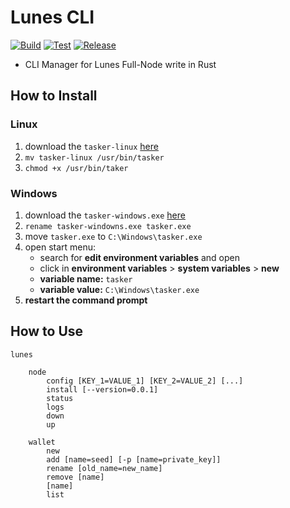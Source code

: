 # Lunes CLI

[![Build](https://github.com/lunes-platform/lunes-cli/actions/workflows/build.yml/badge.svg)](https://github.com/lunes-platform/lunes-cli/actions/workflows/build.yml)
[![Test](https://github.com/lunes-platform/lunes-cli/actions/workflows/test.yml/badge.svg?branch=main)](https://github.com/lunes-platform/lunes-cli/actions/workflows/test.yml)
[![Release](https://img.shields.io/github/v/release/lunes-platform/lunes-cli)](https://github.com/lunes-platform/lunes-cli/releases)

- CLI Manager for Lunes Full-Node write in Rust

## How to Install

### Linux

1. download the `tasker-linux` [here](https://github.com/lunes-platform/lunes-cli/releases)
2. `mv tasker-linux /usr/bin/tasker`
3. `chmod +x /usr/bin/taker`

### Windows

1. download the `tasker-windows.exe` [here](https://github.com/lunes-platform/lunes-cli/releases)
2. `rename tasker-windowns.exe tasker.exe`
3. move `tasker.exe` to `C:\Windows\tasker.exe`
4. open start menu:
   - search for **edit environment variables** and open
   - click in **environment variables** > **system variables** > **new**
   - **variable name:** `tasker`
   - **variable value:** `C:\Windows\tasker.exe`
5. **restart the command prompt**

## How to Use

```
lunes

    node
        config [KEY_1=VALUE_1] [KEY_2=VALUE_2] [...]
        install [--version=0.0.1]
        status
        logs
        down
        up

    wallet
        new
        add [name=seed] [-p [name=private_key]]
        rename [old_name=new_name]
        remove [name]
        [name]
        list

```
